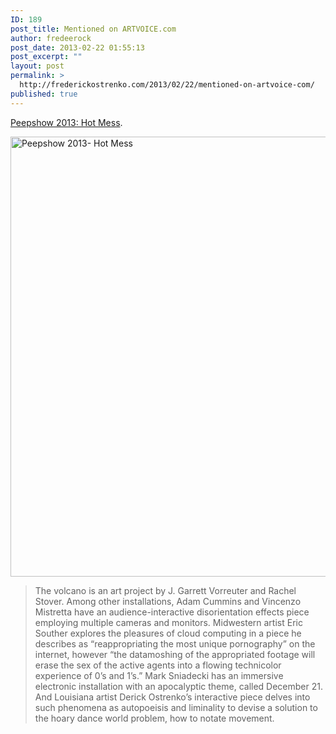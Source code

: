 ```yaml
---
ID: 189
post_title: Mentioned on ARTVOICE.com
author: fredeerock
post_date: 2013-02-22 01:55:13
post_excerpt: ""
layout: post
permalink: >
  http://frederickostrenko.com/2013/02/22/mentioned-on-artvoice-com/
published: true
---
```

<a href="http://artvoice.com/issues/v12n8/art_scene/peepshow_2013">Peepshow 2013: Hot Mess</a>.

<a href="http://frederickostrenko.com/wp/wp-content/uploads/2013/02/Peepshow-2013-Hot-Mess.png"><img class="alignnone size-large wp-image-190" alt="Peepshow 2013- Hot Mess" src="http://frederickostrenko.com/wp/wp-content/uploads/2013/02/Peepshow-2013-Hot-Mess-908x1024.png" width="625" height="704" /></a>

<blockquote>The volcano is an art project by J. Garrett Vorreuter and Rachel Stover. Among other installations, Adam Cummins and Vincenzo Mistretta have an audience-interactive disorientation effects piece employing multiple cameras and monitors. Midwestern artist Eric Souther explores the pleasures of cloud computing in a piece he describes as “reappropriating the most unique pornography” on the internet, however “the datamoshing of the appropriated footage will erase the sex of the active agents into a flowing technicolor experience of 0’s and 1’s.” Mark Sniadecki has an immersive electronic installation with an apocalyptic theme, called December 21. And Louisiana artist Derick Ostrenko’s interactive piece delves into such phenomena as autopoeisis and liminality to devise a solution to the hoary dance world problem, how to notate movement.</blockquote>